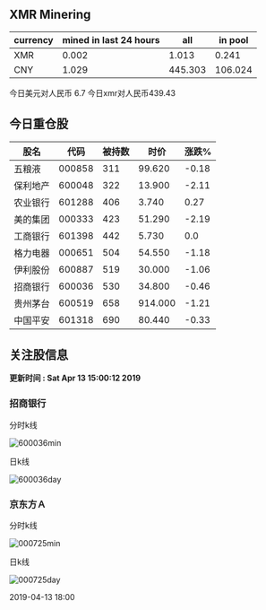 ## XMR Minering

|currency|mined in last 24 hours|all|in pool|
|---|---|---|---|
|XMR|0.002|1.013|0.241|
|CNY|1.029|445.303|106.024|

今日美元对人民币 6.7	今日xmr对人民币439.43


## 今日重仓股 

|股名|代码|被持数|时价|涨跌%|
|---|---|---|---|---|
|五粮液|000858|311|99.620|-0.18|
|保利地产|600048|322|13.900|-2.11|
|农业银行|601288|406|3.740|0.27|
|美的集团|000333|423|51.290|-2.19|
|工商银行|601398|442|5.730|0.0|
|格力电器|000651|504|54.550|-1.18|
|伊利股份|600887|519|30.000|-1.06|
|招商银行|600036|530|34.800|-0.46|
|贵州茅台|600519|658|914.000|-1.21|
|中国平安|601318|690|80.440|-0.33|

## 关注股信息
**更新时间 : Sat Apr 13 15:00:12 2019**
### 招商银行 
分时k线

![600036min](http://image.sinajs.cn/newchart/min/n/sh600036.gif)

日k线

![600036day](http://image.sinajs.cn/newchart/daily/n/sh600036.gif)

### 京东方Ａ 
分时k线

![000725min](http://image.sinajs.cn/newchart/min/n/sz000725.gif)

日k线

![000725day](http://image.sinajs.cn/newchart/daily/n/sz000725.gif)

2019-04-13 18:00